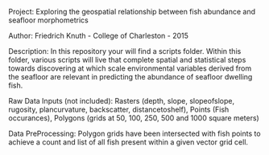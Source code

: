 Project: Exploring the geospatial relationship between fish abundance and seafloor morphometrics

Author: Friedrich Knuth - College of Charleston - 2015

Description: In this repository your will find a scripts folder. Within this folder, various scripts will live that complete spatial and statistical steps towards discovering at which scale environmental variables derived from the seafloor are relevant in predicting the abundance of seafloor dwelling fish.

Raw Data Inputs (not included): Rasters (depth, slope, slopeofslope, rugosity, plancurvature, backscatter, distancetoshelf), Points (Fish occurances), Polygons (grids at 50, 100, 250, 500 and 1000 square meters)

Data PreProcessing: Polygon grids have been intersected with fish points to achieve a count and list of all fish present within a given vector grid cell.